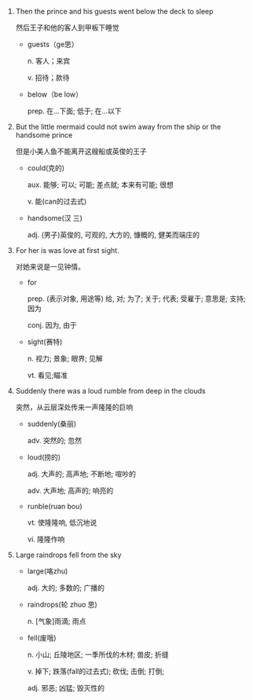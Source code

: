 1. Then the prince and his guests went below the deck to sleep

    然后王子和他的客人到甲板下睡觉

    - guests（ge思）

        n. 客人；来宾

        v. 招待；款待

    - below（be low）

        prep. 在...下面; 低于; 在...以下

2. But the little mermaid could not swim away from the ship or the handsome prince

    但是小美人鱼不能离开这艘船或英俊的王子

    - could(克的)

        aux. 能够; 可以; 可能; 差点就; 本来有可能; 很想

        v. 能(can的过去式)

    - handsome(汉 三)

        adj. (男子)英俊的, 可观的, 大方的, 慷概的, 健美而端庄的

3. For her is was love at first sight.

    对她来说是一见钟情。

    - for

        prep. (表示对象, 用途等) 给, 对; 为了; 关于; 代表; 受雇于; 意思是; 支持; 因为

        conj. 因为, 由于

    - sight(赛特)

        n. 视力; 景象; 眼界; 见解

        vt. 看见;瞄准

4. Suddenly there was a loud rumble from deep in the clouds

    突然，从云层深处传来一声隆隆的巨响

    - suddenly(桑丽)

        adv. 突然的; 忽然

    - loud(捞的)

        adj. 大声的; 高声地; 不断地; 喧吵的

        adv. 大声地; 高声的; 响亮的

    - runble(ruan bou)

        vt. 使隆隆响, 低沉地说

        vi. 隆隆作响

5. Large raindrops fell from the sky

    - large(咯zhu)

        adj. 大的; 多数的; 广播的

    - raindrops(轮 zhuo 思)

        n. [气象]雨滴; 雨点

    - fell(废哦)

        n. 小山; 丘陵地区; 一季所伐的木材; 兽皮; 折缝

        v. 掉下; 跌落(fall的过去式); 砍伐; 击倒; 打倒;

        adj. 邪恶; 凶猛; 毁灭性的







